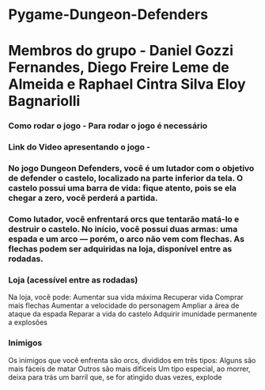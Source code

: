 # Pygame-Dungeon-Defenders
# Membros do grupo - Daniel Gozzi Fernandes, Diego Freire Leme de Almeida e Raphael Cintra Silva Eloy Bagnariolli

### Como rodar o jogo - Para rodar o jogo é necessário 
### Link do Video apresentando o jogo - 

### No jogo Dungeon Defenders, você é um lutador com o objetivo de defender o castelo, localizado na parte inferior da tela. O castelo possui uma barra de vida: fique atento, pois se ela chegar a zero, você perderá a partida.

### Como lutador, você enfrentará orcs que tentarão matá-lo e destruir o castelo. No início, você possui duas armas: uma espada e um arco — porém, o arco não vem com flechas. As flechas podem ser adquiridas na loja, disponível entre as rodadas.

### Loja (acessível entre as rodadas)
Na loja, você pode:
Aumentar sua vida máxima
Recuperar vida
Comprar mais flechas
Aumentar a velocidade do personagem
Ampliar a área de ataque da espada
Reparar a vida do castelo
Adquirir imunidade permanente a explosões

### Inimigos
Os inimigos que você enfrenta são orcs, divididos em três tipos:
Alguns são mais fáceis de matar
Outros são mais difíceis
Um tipo especial, ao morrer, deixa para trás um barril que, se for atingido duas vezes, explode

